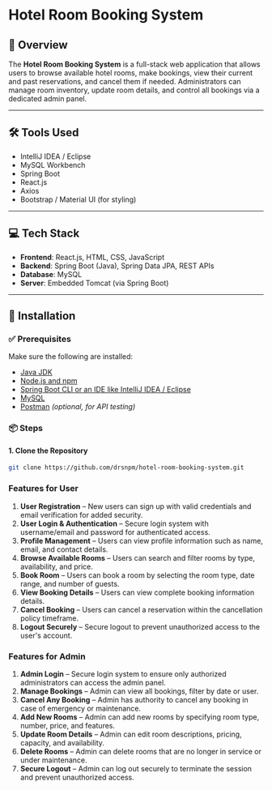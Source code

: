 # Hotel Room Booking System

## 🏨 Overview
The **Hotel Room Booking System** is a full-stack web application that allows users to browse available hotel rooms, make bookings, view their current and past reservations, and cancel them if needed. Administrators can manage room inventory, update room details, and control all bookings via a dedicated admin panel.

---

## 🛠️ Tools Used
- IntelliJ IDEA / Eclipse
- MySQL Workbench
- Spring Boot
- React.js
- Axios
- Bootstrap / Material UI (for styling)

---

## 💻 Tech Stack
- **Frontend**: React.js, HTML, CSS, JavaScript  
- **Backend**: Spring Boot (Java), Spring Data JPA, REST APIs  
- **Database**: MySQL  
- **Server**: Embedded Tomcat (via Spring Boot)

---

## 🚀 Installation

### ✅ Prerequisites
Make sure the following are installed:
- [Java JDK](https://www.oracle.com/java/technologies/javase-downloads.html)
- [Node.js and npm](https://nodejs.org/)
- [Spring Boot CLI or an IDE like IntelliJ IDEA / Eclipse](https://spring.io/tools)
- [MySQL](https://www.mysql.com/)
- [Postman](https://www.postman.com/) *(optional, for API testing)*

### 📦 Steps

#### 1. Clone the Repository
```bash
git clone https://github.com/drsnpm/hotel-room-booking-system.git
```


### Features for User
1. **User Registration** – New users can sign up with valid credentials and email verification for added security.
2. **User Login & Authentication** – Secure login system with username/email and password for authenticated access.
3. **Profile Management** – Users can view profile information such as name, email, and contact details.
4. **Browse Available Rooms** – Users can search and filter rooms by type, availability, and price.
5. **Book Room** – Users can book a room by selecting the room type, date range, and number of guests.
6. **View Booking Details** – Users can view complete booking information details.
7. **Cancel Booking** – Users can cancel a reservation within the cancellation policy timeframe.
8. **Logout Securely** – Secure logout to prevent unauthorized access to the user's account.

### Features for Admin
1. **Admin Login** – Secure login system to ensure only authorized administrators can access the admin panel.
2. **Manage Bookings** – Admin can view all bookings, filter by date or user.
3. **Cancel Any Booking** – Admin has authority to cancel any booking in case of emergency or maintenance.
4. **Add New Rooms** – Admin can add new rooms by specifying room type, number, price, and features.
5. **Update Room Details** – Admin can edit room descriptions, pricing, capacity, and availability.
6. **Delete Rooms** – Admin can delete rooms that are no longer in service or under maintenance.
7. **Secure Logout** – Admin can log out securely to terminate the session and prevent unauthorized access.
